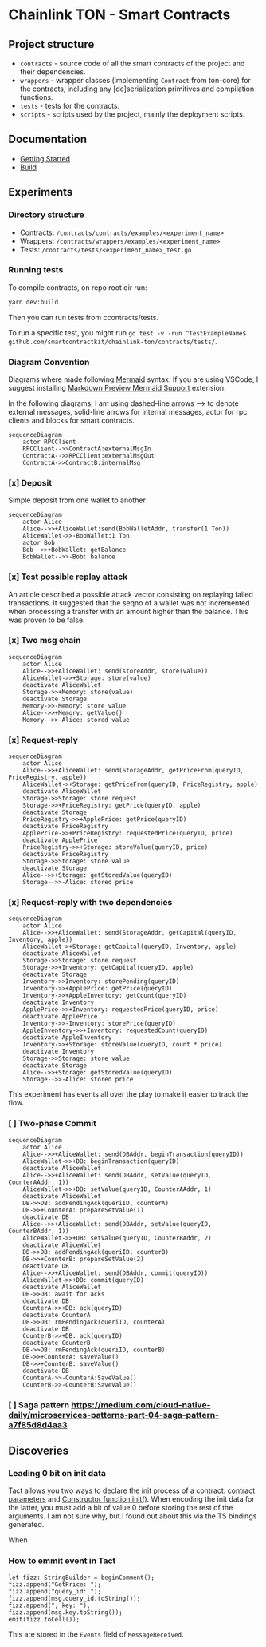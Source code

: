 # Chainlink TON - Smart Contracts

## Project structure

- `contracts` - source code of all the smart contracts of the project and their dependencies.
- `wrappers` - wrapper classes (implementing `Contract` from ton-core) for the contracts, including any [de]serialization primitives and compilation functions.
- `tests` - tests for the contracts.
- `scripts` - scripts used by the project, mainly the deployment scripts.

## Documentation

- [Getting Started](../docs/getting-started.md)
- [Build](../docs/contracts/build.md)

## Experiments

### Directory structure

- Contracts: `/contracts/contracts/examples/<experiment_name>`
- Wrappers: `/contracts/wrappers/examples/<experiment_name>`
- Tests: `/contracts/tests/<experiment_name>_test.go`

### Running tests

To compile contracts, on repo root dir run:

```bash
yarn dev:build
```

Then you can run tests from ccontracts/tests.

To run a specific test, you might run `go test -v -run ^TestExampleName$ github.com/smartcontractkit/chainlink-ton/contracts/tests/`.

### Diagram Convention

Diagrams where made following [Mermaid](https://mermaid-js.github.io/mermaid/#/) syntax. If you are using VSCode, I suggest installing [Markdown Preview Mermaid Support](https://marketplace.visualstudio.com/items/?itemName=bierner.markdown-mermaid) extension.

In the following diagrams, I am using dashed-line arrows --> to denote external messages, solid-line arrows for internal messages, actor for rpc clients and blocks for smart contracts.

```mermaid
sequenceDiagram
    actor RPCClient
    RPCClient-->>ContractA:externalMsgIn
    ContractA-->>RPCClient:externalMsgOut
    ContractA->>ContractB:internalMsg
```

### [x] Deposit

Simple deposit from one wallet to another

```mermaid
sequenceDiagram
    actor Alice
    Alice-->>+AliceWallet:send(BobWalletAddr, transfer(1 Ton))
    AliceWallet->>-BobWallet:1 Ton
    actor Bob
    Bob-->>+BobWallet: getBalance
    BobWallet-->>-Bob: balance
```

### [x] Test possible replay attack

An article described a possible attack vector consisting on replaying failed transactions. It suggested that the seqno of a wallet was not incremented when processing a transfer with an amount higher than the balance. This was proven to be false.

### [x] Two msg chain

```mermaid
sequenceDiagram
    actor Alice
    Alice-->>+AliceWallet: send(storeAddr, store(value))
    AliceWallet->>+Storage: store(value)
    deactivate AliceWallet
    Storage->>+Memory: store(value)
    deactivate Storage
    Memory->>-Memory: store value
    Alice-->>+Memory: getValue()
    Memory-->>-Alice: stored value
```

### [x] Request-reply

```mermaid
sequenceDiagram
    actor Alice
    Alice-->>+AliceWallet: send(StorageAddr, getPriceFrom(queryID, PriceRegistry, apple))
    AliceWallet->+Storage: getPriceFrom(queryID, PriceRegistry, apple)
    deactivate AliceWallet
    Storage->>Storage: store request
    Storage->>+PriceRegistry: getPrice(queryID, apple)
    deactivate Storage
    PriceRegistry->>+ApplePrice: getPrice(queryID)
    deactivate PriceRegistry
    ApplePrice->>+PriceRegistry: requestedPrice(queryID, price)
    deactivate ApplePrice
    PriceRegistry->>+Storage: storeValue(queryID, price)
    deactivate PriceRegistry
    Storage->>Storage: store value
    deactivate Storage
    Alice-->>+Storage: getStoredValue(queryID)
    Storage-->>-Alice: stored price
```

### [x] Request-reply with two dependencies

```mermaid
sequenceDiagram
    actor Alice
    Alice-->>+AliceWallet: send(StorageAddr, getCapital(queryID, Inventory, apple))
    AliceWallet->+Storage: getCapital(queryID, Inventory, apple)
    deactivate AliceWallet
    Storage->>Storage: store request
    Storage->>+Inventory: getCapital(queryID, apple)
    deactivate Storage
    Inventory->>Inventory: storePending(queryID)
    Inventory->>+ApplePrice: getPrice(queryID)
    Inventory->>+AppleInventory: getCount(queryID)
    deactivate Inventory
    ApplePrice->>+Inventory: requestedPrice(queryID, price)
    deactivate ApplePrice
    Inventory->>-Inventory: storePrice(queryID)
    AppleInventory->>+Inventory: requestedCount(queryID)
    deactivate AppleInventory
    Inventory->>+Storage: storeValue(queryID, count * price)
    deactivate Inventory
    Storage->>Storage: store value
    deactivate Storage
    Alice-->>+Storage: getStoredValue(queryID)
    Storage-->>-Alice: stored price
```

This experiment has events all over the play to make it easier to track the flow.

### [ ] Two-phase Commit

```mermaid
sequenceDiagram
    actor Alice
    Alice-->>+AliceWallet: send(DBAddr, beginTransaction(queryID))
    AliceWallet->>+DB: beginTransaction(queryID)
    deactivate AliceWallet
    Alice-->>+AliceWallet: send(DBAddr, setValue(queryID, CounterAAddr, 1))
    AliceWallet->>+DB: setValue(queryID, CounterAAddr, 1)
    deactivate AliceWallet
    DB->>DB: addPendingAck(queriID, counterA)
    DB->>+CounterA: prepareSetValue(1)
    deactivate DB
    Alice-->>+AliceWallet: send(DBAddr, setValue(queryID, CounterBAddr, 1))
    AliceWallet->>+DB: setValue(queryID, CounterBAddr, 2)
    deactivate AliceWallet
    DB->>DB: addPendingAck(queriID, counterB)
    DB->>+CounterB: prepareSetValue(2)
    deactivate DB
    Alice-->>+AliceWallet: send(DBAddr, commit(queryID))
    AliceWallet->>+DB: commit(queryID)
    deactivate AliceWallet
    DB->>DB: await for acks
    deactivate DB
    CounterA->>+DB: ack(queryID)
    deactivate CounterA
    DB->>DB: rmPendingAck(queriID, counterA)
    deactivate DB
    CounterB->>+DB: ack(queryID)
    deactivate CounterB
    DB->>DB: rmPendingAck(queriID, counterB)
    DB->>+CounterA: saveValue()
    DB->>+CounterB: saveValue()
    deactivate DB
    CounterA->>-CounterA:SaveValue()
    CounterB->>-CounterB:SaveValue()
```

### [ ] Saga pattern <https://medium.com/cloud-native-daily/microservices-patterns-part-04-saga-pattern-a7f85d8d4aa3>

## Discoveries

### Leading 0 bit on init data

Tact allows you two ways to declare the init process of a contract: [contract parameters](https://docs.tact-lang.org/book/contracts/#parameters) and [Constructor function init()](https://docs.tact-lang.org/book/contracts/#init-function). When encoding the init data for the latter, you must add a bit of value 0 before storing the rest of the arguments. I am not sure why, but I found out about this via the TS bindings generated.

When

### How to emmit event in Tact

```tact
let fizz: StringBuilder = beginComment();
fizz.append("GetPrice: ");
fizz.append("query_id: ");
fizz.append(msg.query_id.toString());
fizz.append(", key: ");
fizz.append(msg.key.toString());
emit(fizz.toCell());
```

This are stored in the `Events` field of `MessageReceived`.
